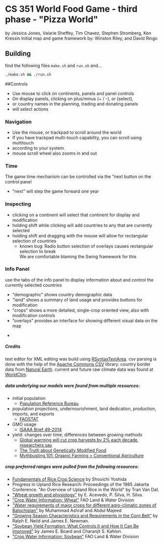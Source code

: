 # CS 351 World Food Game - third phase - "Pizza World"
by 
Jessica Jones, Valarie Sheffey, Tim Chavez, Stephen Stromberg, Ken Kressin
Initial map and game framework by:  Winston Riley, and David Ringo

## Building
find the following files `make.sh` and `run.sh` and...

~~~bash
./make.sh && ./run.sh
~~~


##Controls
* Use mouse to click on continents, panels and panel controls
* On display panels, clicking on plus/minus (+ / -), or (select),
* or country names in the planning, trading and donating panels
* will select actions

### Navigation
* Use the mouse, or trackpad to scroll around the world
* If you have trackpad multi-touch capability, you can scroll using multitouch
* according to your system.
* mouse scroll wheel also zooms in and out

### Time
The game time mechanism can be controlled via the "next button on the control panel 
* "next" will step the game forward one year

### Inspecting
* clicking on a continent will select that continent for display and modification
* holding shift while clicking will add countries to any that are currently selected 
* holding shift and dragging with the mouse will allow for rectangular selection of countries
    * known bug: Radio button selection of overlays causes rectangular selection to break  
    We are comfortable blaming the Swing framework for this 

### Info Panel

use the tabs of the info panel to display information about and control the currently selected countries 

* "demographic" shows country demographic data
* "land" shows a summary of land usage and provides buttons for modification
* "crops" shows a more detailed, single-crop oriented view, also with modification controls
* "overlays" provides an interface for showing different visual data on the map

-

##### Credits
text editor for XML editing was build using [RSyntaxTextArea](https://github.com/bobbylight). 
csv parsing is done with the help of the [Apache Commons CSV](https://commons.apache.org/proper/commons-csv/) library. 
country border data from [Natural Earth](http://www.naturalearthdata.com). 
current and future raw climate data was found at [WorldClim](http://worldclim.org/). 

##### data underlying our models were found from multiple resources: 

* initial population 
    * [Population Reference Bureau](http://www.prb.org/DataFinder/)
* population projections, undernourishment, land dedication, production, imports, and exports
    * [FAOSTAT]( http://faostat3.fao.org/home/)
* GMO usage
    * [ISAAA Brief 49-2014](http://www.isaaa.org/resources/publications/briefs/49/executivesummary/default.asp)
* yield: changes over time; differences between growing methods
    * [Global warming will cut crop harvests by 2% each decade, researchers say](http://www.theguardian.com/world/2014/mar/19/global-warming-will-cut-crop-harvests-by-2-each-decade-researchers-say)
    * [The Truth about Genetically Modified Food](http://www.scientificamerican.com/article/the-truth-about-genetically-modified-food/)
    * [Mythbusting 101: Organic Farming > Conventional Agriculture](http://blogs.scientificamerican.com/science-sushi/httpblogsscientificamericancomscience-sushi20110718mythbusting-101-organic-farming-conventional-agriculture/)

##### crop preferred ranges were pulled from the following resources:

* [Fundamentals of Rice Crop Science](http://www.amazon.com/Fundamentals-Rice-Science-Shouichi-Yoshida/dp/B000NZ7ZS2) by Shouichi Yoshida
* Progress in Upland Rice Research: Proceedings of the 1985 Jakarta Conference. "An Overview of Upland Rice in the World" by Tran Van Dat.
* ["Wheat growth and physiology"](http://www.fao.org/docrep/006/y4011e/y4011e06.htm) by E. Acevedo, P. Silva, H. Silva.
* ["Crop Water Information: Wheat"](http://www.fao.org/nr/water/cropinfo_wheat.html) FAO Land & Water Division
* ["Water requirements of major crops for different agro-climatic zones of Balochistan"](http://cmsdata.iucn.org/downloads/pk_water_req.pdf) by Muhammad Ashraf and Abdul Majeed
* ["Growing Season Characteristics and Requirements in the Corn Belt"](https://www.extension.purdue.edu/extmedia/nch/nch-40.html) by Ralph E. Neild and James E. Newman.
* ["Soybean Yield Formation: What Controls It and How It Can Be Improved"](https://www.lsuagcenter.com/NR/rdonlyres/84746337-8BFE-4903-BEB8-420D0D2B7271/82639/InTechSoybean_yield_formation_what_controls_it_and.pdf)
by James E. Board and Charanjit S. Kahlon.
* ["Crop Water Information: Soybean"](http://www.fao.org/nr/water/cropinfo_soybean.html) FAO Land & Water Division 
 
